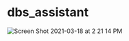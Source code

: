 # dbs_assistant
![Screen Shot 2021-03-18 at 2 21 14 PM](https://user-images.githubusercontent.com/66339367/111677201-5e136a00-87f5-11eb-8b82-9e0b020aea2e.png)
